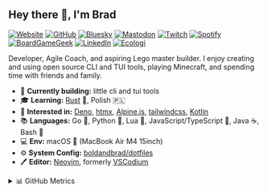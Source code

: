## Hey there 👋, I'm Brad

[![Website](https://img.shields.io/badge/boldandbrad.dev-89b4fa?style=flat&logo=)](https://boldandbrad.dev)
[![GitHub](https://img.shields.io/badge/boldandbrad-3a3a3a?style=flat&logo=GitHub&logoColor=white)](https://github.com/boldandbrad)
[![Bluesky](https://img.shields.io/badge/boldandbrad-0285FF?style=flat&logo=Bluesky&logoColor=white)](https://bsky.app/profile/boldandbrad.bsky.social)
[![Mastodon](https://img.shields.io/badge/boldandbrad-6364ff?logo=mastodon&logoColor=white)](https://mastodon.social/@boldandbrad)
[![Twitch](https://img.shields.io/badge/boldandbrad-9146FF?style=flat&logo=Twitch&logoColor=white)](https://twitch.tv/boldandbrad)
[![Spotify](https://img.shields.io/badge/Bradley%20Wojcik-1DB954?logo=spotify&logoColor=white)](https://open.spotify.com/user/1219025914)
[![BoardGameGeek](https://img.shields.io/badge/boldandbrad-3f3a61?logo=boardgamegeek&logoColor=%23FF5100)](https://boardgamegeek.com/user/boldandbrad)
[![LinkedIn](https://img.shields.io/badge/-Bradley_Wojcik-0A66C2?style=flat&logo=LinkedIn&logoColor=white)](https://www.linkedin.com/in/bradleycwojcik)
[![Ecologi](https://img.shields.io/ecologi/trees/boldandbrad)](https://ecologi.com/boldandbrad)

<!-- TODO: add discord server link -->

Developer, Agile Coach, and aspiring Lego master builder. I enjoy creating and
using open source CLI and TUI tools, playing Minecraft, and spending time with
friends and family.

- 🔭 **Currently building:** little cli and tui tools
- 🎓 **Learning:** [Rust](https://www.rust-lang.org) 🦀, Polish 🇵🇱
- 🤔 **Interested in:** [Deno](https://deno.land), [htmx](https://htmx.org),
  [Alpine.js](https://alpinejs.dev), [tailwindcss](https://tailwindcss.com),
  [Kotlin](https://kotlinlang.org)
- 📚 **Languages:** Go 🐹, Python 🐍, Lua 🌙, JavaScript/TypeScript 🦕, Java ☕,
  Bash 🐚
- 💻 **Env:** macOS 🍎 (MacBook Air M4 15inch)
- ⚙️ **System Config:**
  [boldandbrad/dotfiles](https://github.com/boldandbrad/dotfiles)
- 🖊️ **Editor:** [Neovim](https://neovim.io), formerly
  [VSCodium](https://vscodium.com/)

<details>
  <summary>📊 GitHub Metrics</summary>
<img src='https://github-readme-stats.vercel.app/api?username=boldandbrad&include_all_commits=true&show_icons=true&theme=transparent&width=500&hide_title=true'
alt='GitHub Contributions'>
<img src='https://streak-stats.demolab.com/?user=boldandbrad&hide_total_contributions=true&card_width=467&theme=transparent'
alt='GitHub Streaks'>
</details>

